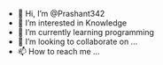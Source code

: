 - 👋 Hi, I’m @Prashant342
- 👀 I’m interested in Knowledge
- 🌱 I’m currently learning programming
- 💞️ I’m looking to collaborate on ...
- 📫 How to reach me ...

<!---
Prashant342/Prashant342 is a ✨ special ✨ repository because its `README.md` (this file) appears on your GitHub profile.
You can click the Preview link to take a look at your changes.
--->
